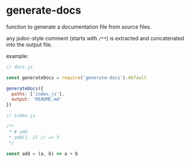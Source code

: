 # generate-docs

function to generate a documentation file from source files.

any jsdoc-style comment (starts with `/**`) is extracted and concatenated into the output file.

example:

```javascript
// docs.js

const generateDocs = require('generate-docs').default

generateDocs({
  paths: ['index.js'],
  output: 'README.md'
})
```

```javascript
// index.js

/**
 * # add
 * add(1, 2) // => 3
 */

const add = (a, b) => a + b
```
